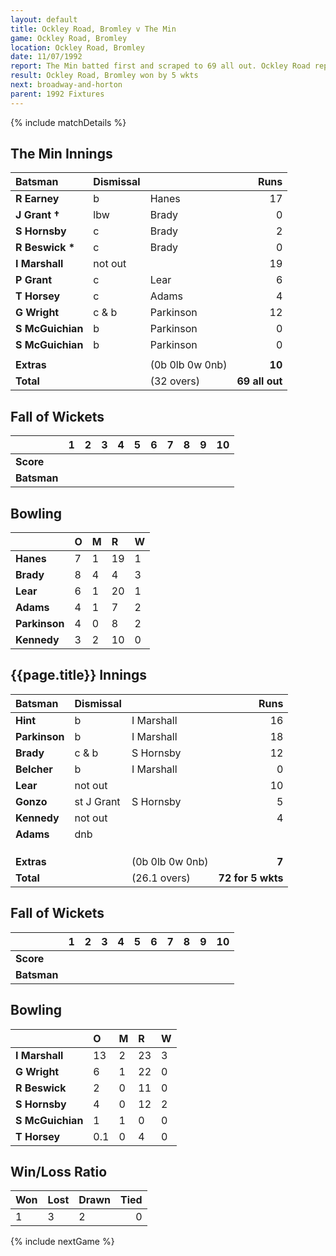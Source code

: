 ```yaml
---
layout: default
title: Ockley Road, Bromley v The Min
game: Ockley Road, Bromley
location: Ockley Road, Bromley
date: 11/07/1992
report: The Min batted first and scraped to 69 all out. Ockley Road replied with 72 for 5 wkts
result: Ockley Road, Bromley won by 5 wkts
next: broadway-and-horton
parent: 1992 Fixtures
---
```


{% include matchDetails %}

## The Min Innings

| Batsman | Dismissal |  | Runs |
|:---|:---|---|---:|
| **R Earney** | b | Hanes | 17 |
| **J Grant &#8224;** | lbw | Brady | 0 |
| **S Hornsby** | c | Brady | 2 |
| **R Beswick &#42;** | c | Brady | 0 |
| **I Marshall** | not out |  | 19 |
| **P Grant** | c | Lear | 6 |
| **T Horsey** | c | Adams | 4 |
| **G Wright** | c & b | Parkinson | 12 |
| **S McGuichian** | b | Parkinson | 0 |
| **S McGuichian** | b | Parkinson | 0 |
|  |  |  |  |
| **Extras** | | (0b 0lb 0w 0nb) | **10** |
| **Total** | | (32 overs) | **69 all out** |

## Fall of Wickets

| | 1 | 2 | 3 | 4 | 5 | 6 | 7 | 8 | 9 | 10 |
|---|:---:|:---:|:---:|:---:|:---:|:---:|:---:|:---:|:---:|:---:|
| **Score** |  |  |  |  |  |  |  |  |  |  |
| **Batsman** |  |  |  |  |  |  |  |  |  |  |

## Bowling

| | O | M | R | W |
|---|:---|:---|:---|:---|
| **Hanes** | 7 | 1 | 19 | 1 |
| **Brady** | 8 | 4 | 4 | 3 |
| **Lear** | 6 | 1 | 20 | 1 |
| **Adams** | 4 | 1 | 7 | 2 |
| **Parkinson** | 4 | 0 | 8 | 2 |
| **Kennedy** | 3 | 2 | 10 | 0 |


## {{page.title}} Innings

| Batsman | Dismissal |  | Runs |
|:---|:---|---|---:|
| **Hint** | b | I Marshall | 16 |
| **Parkinson** | b | I Marshall | 18 |
| **Brady** | c & b | S Hornsby | 12 |
| **Belcher** | b | I Marshall | 0 |
| **Lear** | not out |  | 10 |
| **Gonzo** | st J Grant | S Hornsby | 5 |
| **Kennedy** | not out |  | 4 |
| **Adams** | dnb |  |  |
|  |  |  |  |
|  |  |  |  |
|  |  |  |  |
| **Extras** | | (0b 0lb 0w 0nb) | **7** |
| **Total** | | (26.1 overs) | **72 for 5 wkts** |

## Fall of Wickets

| | 1 | 2 | 3 | 4 | 5 | 6 | 7 | 8 | 9 | 10 |
|---|:---:|:---:|:---:|:---:|:---:|:---:|:---:|:---:|:---:|:---:|
| **Score** |  |  |  |  |  |  |  |  |  |  |
| **Batsman** |  |  |  |  |  |  |  |  |  |  |

## Bowling

| | O | M | R | W |
|---|:---|:---|:---|:---|
| **I Marshall** | 13 | 2 | 23 | 3 |
| **G Wright** | 6 | 1 | 22 | 0 |
| **R Beswick** | 2 | 0 | 11 | 0 |
| **S Hornsby** | 4 | 0 | 12 | 2 |
| **S McGuichian** | 1 | 1 | 0 | 0 |
| **T Horsey** | 0.1 | 0 | 4 | 0 |

## Win/Loss Ratio

| Won | Lost | Drawn | Tied |
|:---|:---|:---|---:|
| 1 | 3 | 2 | 0 |

{% include nextGame %}
